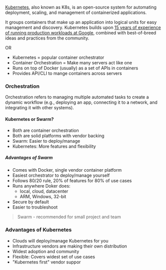 [Kubernetes](https://kubernetes.io/docs/concepts/overview/), also known as K8s, is an open-source system for automating deployment, scaling, and management of containerized applications.

It groups containers that make up an application into logical units for easy management and discovery. Kubernetes builds upon [15 years of experience of running production workloads at Google](http://queue.acm.org/detail.cfm?id=2898444), combined with best-of-breed ideas and practices from the community.


OR

- Kubernetes = popular container orchestrator
- Container Orchestration = Make many servers act like one
- Runs on top of Docker (usually) as a set of APIs in containers
- Provides API/CLI to mange containers across servers


### Orchestration
Orchestration refers to managing multiple automated tasks to create a dynamic workflow (e.g., deploying an app, connecting it to a network, and integrating it with other systems).


#### Kubernetes or Swarm?
- Both are container orchestration
- Both are solid platforms with vendor backing
- Swarm: Easier to deploy/manage
- Kubernetes: More features and flexibility

##### Advantages of Swarm
- Comes with Docker, single vendor container platform
- Easiest orchestrator to deploy/manage yourself
- Follows 80/20 rule, 20% of features for 80% of use cases
- Runs anywhere Doker does:
	- local, cloud, datacenter
	- ARM, Windows, 32-bit
- Secure by default
- Easier to troubleshoot

> Swarm - recommended for small project and team


### Advantages of Kubernetes
- Clouds will deploy/manage Kubernetes for you
- Infrastructure vendors are making their own distribution
- Widest adoption and community
- Flexible: Covers widest set of use cases
- "Kubernetes first" vendor suppor